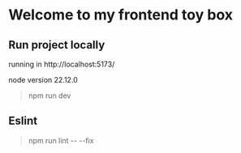 # Welcome to my frontend toy box

## Run project locally
running in http://localhost:5173/

node version 22.12.0

> npm run dev

## Eslint
> npm run lint -- --fix

